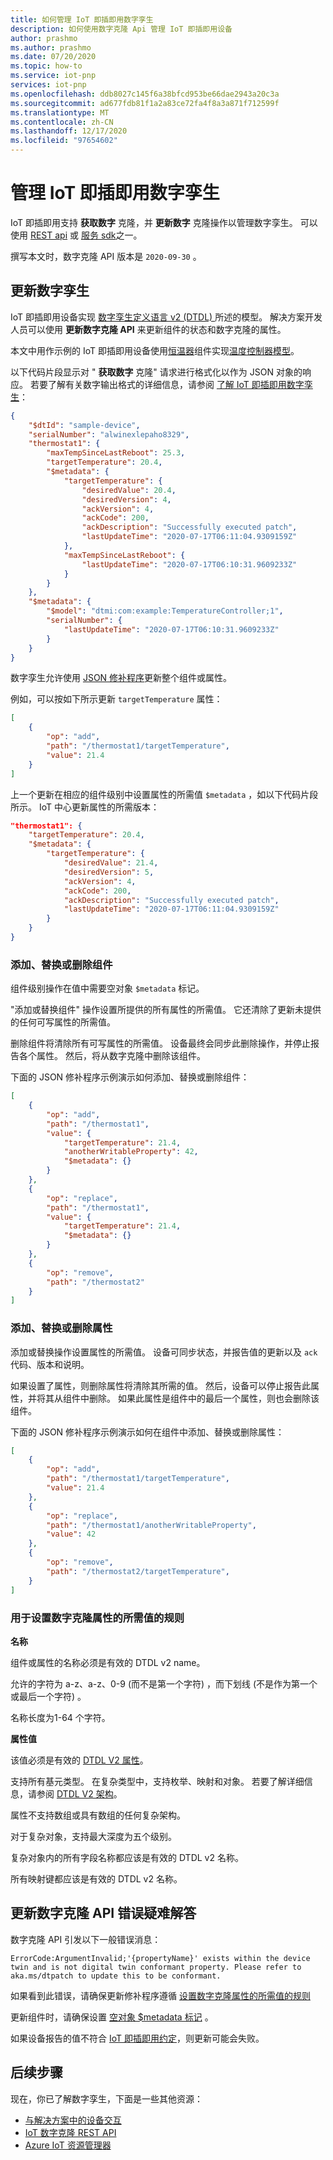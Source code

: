 ```yaml
---
title: 如何管理 IoT 即插即用数字孪生
description: 如何使用数字克隆 Api 管理 IoT 即插即用设备
author: prashmo
ms.author: prashmo
ms.date: 07/20/2020
ms.topic: how-to
ms.service: iot-pnp
services: iot-pnp
ms.openlocfilehash: ddb8027c145f6a38bfcd953be66dae2943a20c3a
ms.sourcegitcommit: ad677fdb81f1a2a83ce72fa4f8a3a871f712599f
ms.translationtype: MT
ms.contentlocale: zh-CN
ms.lasthandoff: 12/17/2020
ms.locfileid: "97654602"
---
```

# <a name="manage-iot-plug-and-play-digital-twins"></a>管理 IoT 即插即用数字孪生

IoT 即插即用支持 **获取数字** 克隆，并 **更新数字** 克隆操作以管理数字孪生。 可以使用 [REST api](/rest/api/iothub/service/digitaltwin) 或 [服务 sdk](libraries-sdks.md)之一。

撰写本文时，数字克隆 API 版本是 `2020-09-30` 。

## <a name="update-a-digital-twin"></a>更新数字孪生

IoT 即插即用设备实现 [数字孪生定义语言 v2 (DTDL) ](https://github.com/Azure/opendigitaltwins-dtdl)所述的模型。 解决方案开发人员可以使用 **更新数字克隆 API** 来更新组件的状态和数字克隆的属性。

本文中用作示例的 IoT 即插即用设备使用[恒温器](https://github.com/Azure/opendigitaltwins-dtdl/blob/master/DTDL/v2/samples/Thermostat.json)组件实现[温度控制器模型](https://github.com/Azure/opendigitaltwins-dtdl/blob/master/DTDL/v2/samples/TemperatureController.json)。

以下代码片段显示对 " **获取数字** 克隆" 请求进行格式化以作为 JSON 对象的响应。 若要了解有关数字输出格式的详细信息，请参阅 [了解 IoT 即插即用数字孪生](./concepts-digital-twin.md#digital-twin-example)：

```json
{
    "$dtId": "sample-device",
    "serialNumber": "alwinexlepaho8329",
    "thermostat1": {
        "maxTempSinceLastReboot": 25.3,
        "targetTemperature": 20.4,
        "$metadata": {
            "targetTemperature": {
                "desiredValue": 20.4,
                "desiredVersion": 4,
                "ackVersion": 4,
                "ackCode": 200,
                "ackDescription": "Successfully executed patch",
                "lastUpdateTime": "2020-07-17T06:11:04.9309159Z"
            },
            "maxTempSinceLastReboot": {
                "lastUpdateTime": "2020-07-17T06:10:31.9609233Z"
            }
        }
    },
    "$metadata": {
        "$model": "dtmi:com:example:TemperatureController;1",
        "serialNumber": {
            "lastUpdateTime": "2020-07-17T06:10:31.9609233Z"
        }
    }
}
```

数字孪生允许使用 [JSON 修补程序](http://jsonpatch.com/)更新整个组件或属性。

例如，可以按如下所示更新 `targetTemperature` 属性：

```json
[
    {
        "op": "add",
        "path": "/thermostat1/targetTemperature",
        "value": 21.4
    }
]
```

上一个更新在相应的组件级别中设置属性的所需值 `$metadata` ，如以下代码片段所示。 IoT 中心更新属性的所需版本：

```json
"thermostat1": {
    "targetTemperature": 20.4,
    "$metadata": {
        "targetTemperature": {
            "desiredValue": 21.4,
            "desiredVersion": 5,
            "ackVersion": 4,
            "ackCode": 200,
            "ackDescription": "Successfully executed patch",
            "lastUpdateTime": "2020-07-17T06:11:04.9309159Z"
        }
    }
}
```

### <a name="add-replace-or-remove-a-component"></a>添加、替换或删除组件

组件级别操作在值中需要空对象 `$metadata` 标记。

"添加或替换组件" 操作设置所提供的所有属性的所需值。 它还清除了更新未提供的任何可写属性的所需值。

删除组件将清除所有可写属性的所需值。 设备最终会同步此删除操作，并停止报告各个属性。 然后，将从数字克隆中删除该组件。

下面的 JSON 修补程序示例演示如何添加、替换或删除组件：

```json
[
    {
        "op": "add",
        "path": "/thermostat1",
        "value": {
            "targetTemperature": 21.4,
            "anotherWritableProperty": 42,
            "$metadata": {}
        }
    },
    {
        "op": "replace",
        "path": "/thermostat1",
        "value": {
            "targetTemperature": 21.4,
            "$metadata": {}
        }
    },
    {
        "op": "remove",
        "path": "/thermostat2"
    }
]
```

### <a name="add-replace-or-remove-a-property"></a>添加、替换或删除属性

添加或替换操作设置属性的所需值。 设备可同步状态，并报告值的更新以及 `ack` 代码、版本和说明。

如果设置了属性，则删除属性将清除其所需的值。 然后，设备可以停止报告此属性，并将其从组件中删除。 如果此属性是组件中的最后一个属性，则也会删除该组件。

下面的 JSON 修补程序示例演示如何在组件中添加、替换或删除属性：

```json
[
    {
        "op": "add",
        "path": "/thermostat1/targetTemperature",
        "value": 21.4
    },
    {
        "op": "replace",
        "path": "/thermostat1/anotherWritableProperty",
        "value": 42
    },
    {
        "op": "remove",
        "path": "/thermostat2/targetTemperature",
    }
]
```

### <a name="rules-for-setting-the-desired-value-of-a-digital-twin-property"></a>用于设置数字克隆属性的所需值的规则

**名称**

组件或属性的名称必须是有效的 DTDL v2 name。

允许的字符为 a-z、a-z、0-9 (而不是第一个字符) ，而下划线 (不是作为第一个或最后一个字符) 。

名称长度为1-64 个字符。

**属性值**

该值必须是有效的 [DTDL V2 属性](https://github.com/Azure/opendigitaltwins-dtdl/blob/master/DTDL/v2/dtdlv2.md#property)。

支持所有基元类型。 在复杂类型中，支持枚举、映射和对象。 若要了解详细信息，请参阅 [DTDL V2 架构](https://github.com/Azure/opendigitaltwins-dtdl/blob/master/DTDL/v2/dtdlv2.md#schemas)。

属性不支持数组或具有数组的任何复杂架构。

对于复杂对象，支持最大深度为五个级别。

复杂对象内的所有字段名称都应该是有效的 DTDL v2 名称。

所有映射键都应该是有效的 DTDL v2 名称。

## <a name="troubleshoot-update-digital-twin-api-errors"></a>更新数字克隆 API 错误疑难解答

数字克隆 API 引发以下一般错误消息：

`ErrorCode:ArgumentInvalid;'{propertyName}' exists within the device twin and is not digital twin conformant property. Please refer to aka.ms/dtpatch to update this to be conformant.`

如果看到此错误，请确保更新修补程序遵循 [设置数字克隆属性的所需值的规则](#rules-for-setting-the-desired-value-of-a-digital-twin-property)

更新组件时，请确保设置 [空对象 $metadata 标记](#add-replace-or-remove-a-component) 。

如果设备报告的值不符合 [IoT 即插即用约定](./concepts-convention.md#writable-properties)，则更新可能会失败。

## <a name="next-steps"></a>后续步骤

现在，你已了解数字孪生，下面是一些其他资源：

- [与解决方案中的设备交互](quickstart-service.md)
- [IoT 数字克隆 REST API](/rest/api/iothub/service/digitaltwin)
- [Azure IoT 资源管理器](howto-use-iot-explorer.md)
